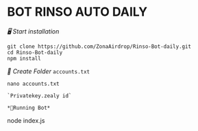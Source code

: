 # BOT RINSO AUTO DAILY 

*🖥️ Start installation*

````
git clone https://github.com/ZonaAirdrop/Rinso-Bot-daily.git
cd Rinso-Bot-daily
npm install
````
*🔖 Create Folder* `accounts.txt`

````
nano accounts.txt
````
````
`Privatekey.zealy id`

*🔖Running Bot*

````
node index.js
````
